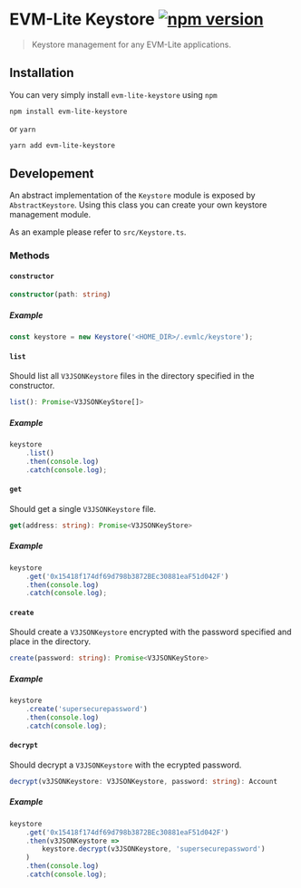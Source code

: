 # EVM-Lite Keystore [![npm version](https://badge.fury.io/js/evm-lite-keystore.svg)](https://badge.fury.io/js/evm-lite-keystore)

> Keystore management for any EVM-Lite applications.

## Installation

You can very simply install `evm-lite-keystore` using `npm`

```bash
npm install evm-lite-keystore
```

or `yarn`

```bash
yarn add evm-lite-keystore
```

## Developement

An abstract implementation of the `Keystore` module is exposed by `AbstractKeystore`. Using this class you can create your own keystore management module.

As an example please refer to `src/Keystore.ts`.

### Methods

#### `constructor`

```typescript
constructor(path: string)
```

##### Example

```typescript
const keystore = new Keystore('<HOME_DIR>/.evmlc/keystore');
```

#### `list`

Should list all `V3JSONKeystore` files in the directory specified in the constructor.

```typescript
list(): Promise<V3JSONKeyStore[]>
```

##### Example

```typescript
keystore
	.list()
	.then(console.log)
	.catch(console.log);
```

#### `get`

Should get a single `V3JSONKeystore` file.

```typescript
get(address: string): Promise<V3JSONKeyStore>
```

##### Example

```typescript
keystore
	.get('0x15418f174df69d798b3872BEc30881eaF51d042F')
	.then(console.log)
	.catch(console.log);
```

#### `create`

Should create a `V3JSONKeystore` encrypted with the password specified and place in the directory.

```typescript
create(password: string): Promise<V3JSONKeyStore>
```

##### Example

```typescript
keystore
	.create('supersecurepassword')
	.then(console.log)
	.catch(console.log);
```

#### `decrypt`

Should decrypt a `V3JSONKeystore` with the ecrypted password.

```typescript
decrypt(v3JSONKeystore: V3JSONKeystore, password: string): Account
```

##### Example

```typescript
keystore
	.get('0x15418f174df69d798b3872BEc30881eaF51d042F')
	.then(v3JSONKeystore =>
		keystore.decrypt(v3JSONKeystore, 'supersecurepassword')
	)
	.then(console.log)
	.catch(console.log);
```

<!--
- `create()` - create a single `V3JSONKeystore` file
- `update()` - update the password on a single `V3JSONKeystore` file
- `import()` - import a single `V3JSONKeystore` file
- `export()` - export a single `V3JSONKeystore` file -->
